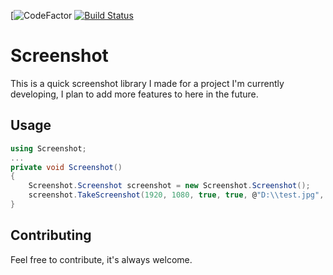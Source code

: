 [![CodeFactor](https://img.shields.io/codefactor/grade/github/spookywooky3/screenshot) [![Build Status](https://travis-ci.org/Spookywooky3/Screenshot.svg?branch=master)](https://travis-ci.org/Spookywooky3/Screenshot)
# Screenshot
This is a quick screenshot library I made for a project I'm currently developing, I plan to add more features to here in the future.

## Usage
```csharp
using Screenshot;
...
private void Screenshot()
{
    Screenshot.Screenshot screenshot = new Screenshot.Screenshot();
    screenshot.TakeScreenshot(1920, 1080, true, true, @"D:\\test.jpg", ImageFormat.Jpeg);
}
```
## Contributing
Feel free to contribute, it's always welcome.
